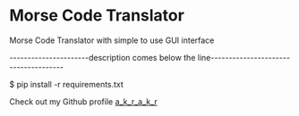 # Morse Code Translator
Morse Code Translator with simple to use GUI interface

----------------------description comes below the line-------------------------------------

$ pip install -r requirements.txt


Check out my Github profile [a_k_r_a_k_r](https://github.com/a-k-r-a-k-r)
